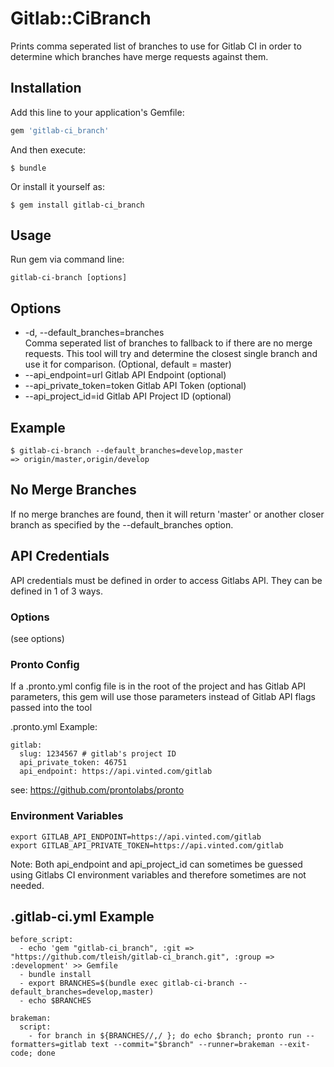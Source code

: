 # Gitlab::CiBranch

Prints comma seperated list of branches to use for Gitlab CI in order to determine which branches have merge requests against them.

## Installation

Add this line to your application's Gemfile:

```ruby
gem 'gitlab-ci_branch'
```

And then execute:

    $ bundle

Or install it yourself as:

    $ gem install gitlab-ci_branch

## Usage

Run gem via command line:

```
gitlab-ci-branch [options]

```

## Options

* -d, --default_branches=branches  
  Comma seperated list of branches to fallback to if there are no merge requests. This tool will try and determine the closest single branch and use it for comparison. (Optional, default = master)
*  --api_endpoint=url
  Gitlab API Endpoint (optional)
* --api_private_token=token
  Gitlab API Token (optional)
* --api_project_id=id
  Gitlab API Project ID (optional)

## Example

```
$ gitlab-ci-branch --default_branches=develop,master
=> origin/master,origin/develop

```

## No Merge Branches

If no merge branches are found, then it will return 'master' or another closer branch as specified by the --default_branches option.

## API Credentials

API credentials must be defined in order to access Gitlabs API.  They can be defined in 1 of 3 ways.

### Options 

(see options)

### Pronto Config

If a .pronto.yml config file is in the root of the project and has Gitlab API parameters, this gem will use those parameters instead of Gitlab API flags passed into the tool

.pronto.yml Example:
```
gitlab:
  slug: 1234567 # gitlab's project ID
  api_private_token: 46751
  api_endpoint: https://api.vinted.com/gitlab
```
see: https://github.com/prontolabs/pronto 

### Environment Variables

```
export GITLAB_API_ENDPOINT=https://api.vinted.com/gitlab
export GITLAB_API_PRIVATE_TOKEN=https://api.vinted.com/gitlab
```

Note: Both api_endpoint and api_project_id can sometimes be guessed using Gitlabs CI environment variables and therefore sometimes are not needed.


## .gitlab-ci.yml Example

```
before_script:
  - echo 'gem "gitlab-ci_branch", :git => "https://github.com/tleish/gitlab-ci_branch.git", :group => :development' >> Gemfile
  - bundle install
  - export BRANCHES=$(bundle exec gitlab-ci-branch --default_branches=develop,master)
  - echo $BRANCHES

brakeman:
  script:
    - for branch in ${BRANCHES//,/ }; do echo $branch; pronto run --formatters=gitlab text --commit="$branch" --runner=brakeman --exit-code; done
```
